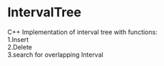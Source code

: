 # IntervalTree
C++ Implementation of interval tree with functions:  
1.Insert  
2.Delete  
3.search for overlapping Interval
